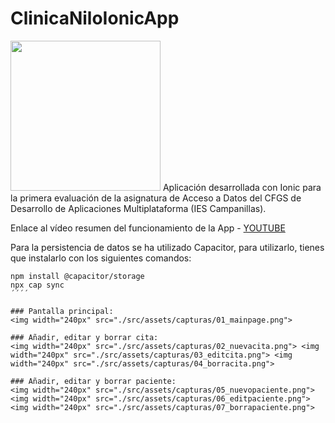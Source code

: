 # ClinicaNiloIonicApp

<img width="240px" src="./src/assets/capturas/ionic.png">
Aplicación desarrollada con Ionic para la primera evaluación de la asignatura de Acceso a Datos del CFGS de Desarrollo de Aplicaciones Multiplataforma (IES Campanillas).

Enlace al vídeo resumen del funcionamiento de la App - [YOUTUBE](https://youtu.be/faZBctWYOQ0)

Para la persistencia de datos se ha utilizado Capacitor, para utilizarlo, tienes que instalarlo con los siguientes comandos:
```consola
npm install @capacitor/storage
npx cap sync
´´´´

### Pantalla principal: 
<img width="240px" src="./src/assets/capturas/01_mainpage.png">

### Añadir, editar y borrar cita:
<img width="240px" src="./src/assets/capturas/02_nuevacita.png"> <img width="240px" src="./src/assets/capturas/03_editcita.png"> <img width="240px" src="./src/assets/capturas/04_borracita.png">

### Añadir, editar y borrar paciente:
<img width="240px" src="./src/assets/capturas/05_nuevopaciente.png"> <img width="240px" src="./src/assets/capturas/06_editpaciente.png"> <img width="240px" src="./src/assets/capturas/07_borrapaciente.png">
